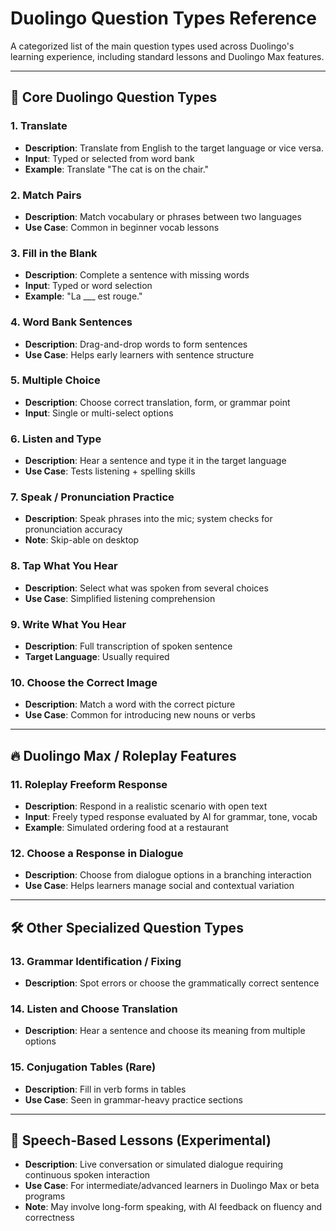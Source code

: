 # Duolingo Question Types Reference

A categorized list of the main question types used across Duolingo's learning experience, including standard lessons and Duolingo Max features.

---

## 🧠 Core Duolingo Question Types

### 1. Translate

- **Description**: Translate from English to the target language or vice versa.
- **Input**: Typed or selected from word bank
- **Example**: Translate "The cat is on the chair."

### 2. Match Pairs

- **Description**: Match vocabulary or phrases between two languages
- **Use Case**: Common in beginner vocab lessons

### 3. Fill in the Blank

- **Description**: Complete a sentence with missing words
- **Input**: Typed or word selection
- **Example**: "La ___ est rouge."

### 4. Word Bank Sentences

- **Description**: Drag-and-drop words to form sentences
- **Use Case**: Helps early learners with sentence structure

### 5. Multiple Choice

- **Description**: Choose correct translation, form, or grammar point
- **Input**: Single or multi-select options

### 6. Listen and Type

- **Description**: Hear a sentence and type it in the target language
- **Use Case**: Tests listening + spelling skills

### 7. Speak / Pronunciation Practice

- **Description**: Speak phrases into the mic; system checks for pronunciation accuracy
- **Note**: Skip-able on desktop

### 8. Tap What You Hear

- **Description**: Select what was spoken from several choices
- **Use Case**: Simplified listening comprehension

### 9. Write What You Hear

- **Description**: Full transcription of spoken sentence
- **Target Language**: Usually required

### 10. Choose the Correct Image

- **Description**: Match a word with the correct picture
- **Use Case**: Common for introducing new nouns or verbs

---

## 🔥 Duolingo Max / Roleplay Features

### 11. Roleplay Freeform Response

- **Description**: Respond in a realistic scenario with open text
- **Input**: Freely typed response evaluated by AI for grammar, tone, vocab
- **Example**: Simulated ordering food at a restaurant

### 12. Choose a Response in Dialogue

- **Description**: Choose from dialogue options in a branching interaction
- **Use Case**: Helps learners manage social and contextual variation

---

## 🛠️ Other Specialized Question Types

### 13. Grammar Identification / Fixing

- **Description**: Spot errors or choose the grammatically correct sentence

### 14. Listen and Choose Translation

- **Description**: Hear a sentence and choose its meaning from multiple options

### 15. Conjugation Tables (Rare)

- **Description**: Fill in verb forms in tables
- **Use Case**: Seen in grammar-heavy practice sections

---

## 🎤 Speech-Based Lessons (Experimental)

- **Description**: Live conversation or simulated dialogue requiring continuous spoken interaction
- **Use Case**: For intermediate/advanced learners in Duolingo Max or beta programs
- **Note**: May involve long-form speaking, with AI feedback on fluency and correctness
